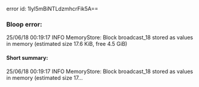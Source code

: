 error id: 1lyl5mBiNTLdzmhcrFik5A==
### Bloop error:

25/06/18 00:19:17 INFO MemoryStore: Block broadcast_18 stored as values in memory (estimated size 17.6 KiB, free 4.5 GiB)
#### Short summary: 

25/06/18 00:19:17 INFO MemoryStore: Block broadcast_18 stored as values in memory (estimated size 17...